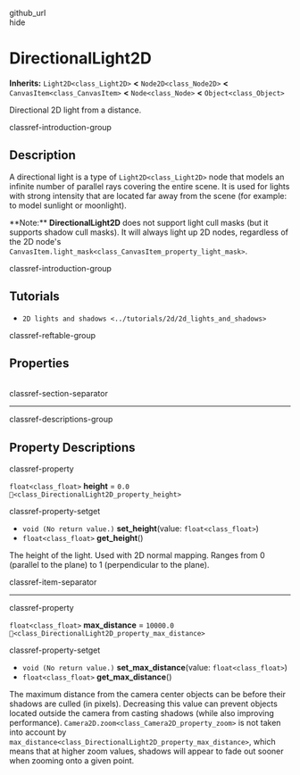 github\_url  
hide

# DirectionalLight2D

**Inherits:** `Light2D<class_Light2D>` **&lt;** `Node2D<class_Node2D>`
**&lt;** `CanvasItem<class_CanvasItem>` **&lt;** `Node<class_Node>`
**&lt;** `Object<class_Object>`

Directional 2D light from a distance.

classref-introduction-group

## Description

A directional light is a type of `Light2D<class_Light2D>` node that
models an infinite number of parallel rays covering the entire scene. It
is used for lights with strong intensity that are located far away from
the scene (for example: to model sunlight or moonlight).

\*\*Note:\*\* **DirectionalLight2D** does not support light cull masks
(but it supports shadow cull masks). It will always light up 2D nodes,
regardless of the 2D node's
`CanvasItem.light_mask<class_CanvasItem_property_light_mask>`.

classref-introduction-group

## Tutorials

-   `2D lights and shadows <../tutorials/2d/2d_lights_and_shadows>`

classref-reftable-group

## Properties

<table>
<tbody>
<tr>
</tr>
<tr>
</tr>
</tbody>
</table>

classref-section-separator

------------------------------------------------------------------------

classref-descriptions-group

## Property Descriptions

classref-property

`float<class_float>` **height** = `0.0`
`🔗<class_DirectionalLight2D_property_height>`

classref-property-setget

-   `void (No return value.)` **set\_height**(value:
    `float<class_float>`)
-   `float<class_float>` **get\_height**()

The height of the light. Used with 2D normal mapping. Ranges from 0
(parallel to the plane) to 1 (perpendicular to the plane).

classref-item-separator

------------------------------------------------------------------------

classref-property

`float<class_float>` **max\_distance** = `10000.0`
`🔗<class_DirectionalLight2D_property_max_distance>`

classref-property-setget

-   `void (No return value.)` **set\_max\_distance**(value:
    `float<class_float>`)
-   `float<class_float>` **get\_max\_distance**()

The maximum distance from the camera center objects can be before their
shadows are culled (in pixels). Decreasing this value can prevent
objects located outside the camera from casting shadows (while also
improving performance). `Camera2D.zoom<class_Camera2D_property_zoom>` is
not taken into account by
`max_distance<class_DirectionalLight2D_property_max_distance>`, which
means that at higher zoom values, shadows will appear to fade out sooner
when zooming onto a given point.
